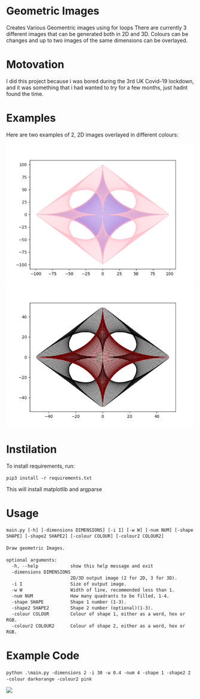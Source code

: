 # Geometric Images
Creates Various Geomentric images using for loops
There are currently 3 different images that can be generated both in 2D and 3D. Colours can be changes and up to two images of the same dimensions can be overlayed.

# Motovation
I did this project because i was bored during the 3rd UK Covid-19 lockdown, and it was something that i had wanted to try for a few months, just hadnt found the time.

# Examples
Here are two examples of 2, 2D images overlayed in different colours:

<img src='/outputs/example1.png'>
<img src='/outputs/example2.png'>

# Instilation
To install requirements, run:

`pip3 install -r requirements.txt`

This will install matplotlib and argparse
# Usage
```
main.py [-h] [-dimensions DIMENSIONS] [-i I] [-w W] [-num NUM] [-shape SHAPE] [-shape2 SHAPE2] [-colour COLOUR] [-colour2 COLOUR2]

Draw geometric Images.

optional arguments:
  -h, --help            show this help message and exit
  -dimensions DIMENSIONS
                        2D/3D output image (2 for 2D, 3 for 3D).
  -i I                  Size of output image.
  -w W                  Width of line, recommended less than 1.
  -num NUM              How many quadrants to be filled, 1-4.
  -shape SHAPE          Shape 1 number (1-3).
  -shape2 SHAPE2        Shape 2 number (optional)(1-3).
  -colour COLOUR        Colour of shape 1, either as a word, hex or RGB.
  -colour2 COLOUR2      Colour of shape 2, either as a word, hex or RGB.
  ```
  
  # Example Code
  ```python .\main.py -dimensions 2 -i 30 -w 0.4 -num 4 -shape 1 -shape2 2 -colour darkorange -colour2 pink```
  
  <img src='/outputs/examplecodeoutput.png'>
